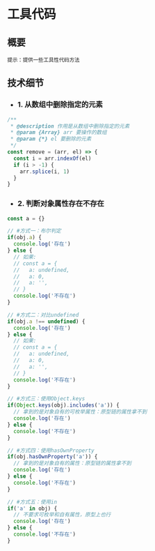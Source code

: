 # 工具代码

## 概要
`提示：提供一些工具性代码方法`

## 技术细节
<!-- <div class="tip custom-block" style="padding-top: 8px">试一下</div> -->

- ### 1. 从数组中删除指定的元素
```javascript
/**
 * @description 作用是从数组中删除指定的元素
 * @param {Array} arr 要操作的数组
 * @param {*} el 要删除的元素
 */
const remove = (arr, el) => {
  const i = arr.indexOf(el)
  if (i > -1) {
    arr.splice(i, 1)
  }
}
```
- ### 2. 判断对象属性存在不存在
```javascript
const a = {}

// #方式一：布尔判定
if(obj.a) {
  console.log('存在')
} else {
  // 如果:
  // const a = {
  //   a: undefined,
  //   a: 0,
  //   a: '',
  // }
  console.log('不存在')
}

// #方式二：对比undefined
if(obj.a !== undefined) {
  console.log('存在')
} else {
  // 如果:
  // const a = {
  //   a: undefined,
  //   a: 0,
  //   a: '',
  // }
  console.log('不存在')
}

// #方式三：使用Object.keys
if(Object.keys(obj).includes('a')) {
  // 拿到的是对象自有的可枚举属性：原型链的属性拿不到
  console.log('存在')
} else {
  console.log('不存在')
}

// #方式四：使用hasOwnProperty
if(obj.hasOwnProperty('a')) {
  // 拿到的是对象自有的属性：原型链的属性拿不到
  console.log('存在')
} else {
  console.log('不存在')
}

// #方式五：使用in
if('a' in obj) {
  // 不要求可枚举和自有属性，原型上也行
  console.log('存在')
} else {
  console.log('不存在')
}
```

